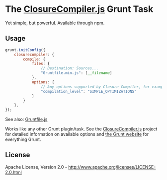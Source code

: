 The [ClosureCompiler.js](https://github.com/dcodeIO/ClosureCompiler.js) Grunt Task
=================================
Yet simple, but powerful. Available through [npm](https://npmjs.org/package/grunt-closurecompiler).

Usage
-----

```javascript
grunt.initConfig({
    closurecompiler: {
        compile: {
            files: {
                // Destination: Sources...
                "Gruntfile.min.js": [__filename]
            },
            options: {
                // Any options supported by Closure Compiler, for example:
                "compilation_level": "SIMPLE_OPTIMIZATIONS"
            }
        }
    },
});
```

See also: [Gruntfile.js](https://github.com/dcodeIO/grunt-closurecompiler/blob/master/Gruntfile.js)

Works like any other Grunt plugin/task. See the [ClosureCompiler.js](https://github.com/dcodeIO/ClosureCompiler.js)
project for detailed information on available options and [the Grunt website](http://gruntjs.com/) for everything Grunt.

License
-------
Apache License, Version 2.0 - http://www.apache.org/licenses/LICENSE-2.0.html
